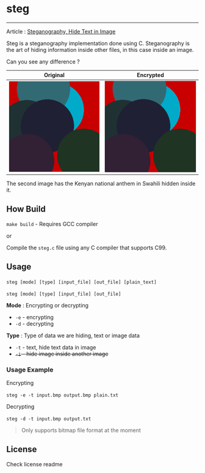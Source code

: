 # steg

---
Article : [Steganography, Hide Text in Image](http://jnjenga.com//articles/steganography-hide-text-in-image/)

Steg is a steganography implementation done using C. Steganography is the art of hiding information inside other files, in this case inside an image.

 Can you see any difference ?

|        Original         |              Encrypted              |
| :---------------------: | :---------------------------------: |
| ![Original](test-files/original.bmp) | ![Encrypted](generated-files/enc-output.bmp) |

The second image has the Kenyan national anthem in Swahili hidden inside it.

## How Build

`make build` - Requires GCC compiler 

or

Compile the `steg.c` file using any C compiler that  supports C99.

## Usage

`steg [mode] [type] [input_file] [out_file] [plain_text]`

`steg [mode] [type] [input_file] [out_file]`

**Mode** : Encrypting or decrypting

- `-e` - encrypting
- `-d` - decrypting

**Type** : Type of data we are hiding, text or image data

- `-t` - text, hide text data in image
- ~~`-i` - hide image inside another image~~

### Usage Example

Encrypting

`steg -e -t input.bmp output.bmp plain.txt`

Decrypting

`steg -d -t input.bmp output.txt`

> Only supports bitmap file format at the moment

## License

Check license readme

